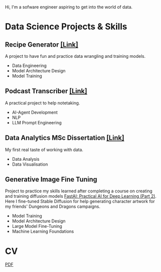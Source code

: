 Hi, I'm a sofware engineer aspiring to get into the world of data.

# Data Science Projects & Skills

## Recipe Generator [[Link]](https://github.com/stephankostov/recipe-generator)

A project to have fun and practice data wrangling and training models.

- Data Engineering
- Model Architecture Design
- Model Training

## Podcast Transcriber [[Link]](https://github.com/stephankostov/podcast-transcriber) 

A practical project to help notetaking.

- AI-Agent Development
- NLP
- LLM Prompt Engineering

## Data Analytics MSc Dissertation [[Link]](https://github.com/stephankostov/msc-data-analysis-thesis)

My first real taste of working with data.

- Data Analysis
- Data Visualisation

## Generative Image Fine Tuning

Project to practice my skills learned after completing a course on creating and training diffusion models [FastAI: Practical AI for Deep Learning (Part 2)](https://course.fast.ai/Lessons/lesson9.html). Here I fine-tuned Stable Diffusion for help generating character artwork for my friends' Dungeons and Dragons campaigns.

- Model Training
- Model Architecture Design
- Large Model Fine-Tuning
- Machine Learning Foundations

# CV

[PDF](./stephan-kostov-cv.pdf)
